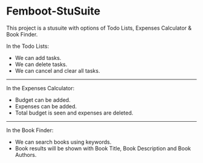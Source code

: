 # Femboot-StuSuite

This project is a stusuite with options of Todo Lists, Expenses Calculator & Book Finder.

In the Todo Lists: 
  - We can add tasks.
  - We can delete tasks.
  - We can cancel and clear all tasks.
  
---------------------------------------------------
  
  In the Expenses Calculator:
  - Budget can be added.
  - Expenses can be added.
  - Total budget is seen and expenses are deleted.
  
----------------------------------------------------
  
  In the Book Finder: 
  - We can search books using keywords.
  - Book results will be shown with Book Title, Book Description and Book Authors.
